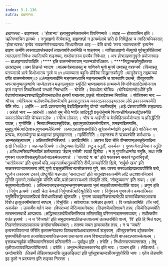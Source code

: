 ```yaml
---
index: 5.1.136
sutra: ब्रह्मणस्त्वः

---
```

_ब्रह्मणस्त्वः_ - ब्राहृणस्त्वः । 'होत्राभ्यः' इत्यनुवृत्तमेकवचनेन विपरिणम्यते । तदाह — होत्रावाचिन इति । ऋत्विग्वाचिन इत्यर्थः । ननुब्राहृणो ने॑त्येवास्तु, ब्राहृणश्छो न इत्यर्थलाभे सति छे निषिद्धेआ च त्वा॑दित्यधिकारात् 'होत्राभ्यश्चः' इत्येव भावकर्मणोस्त्वप्रत्ययः सिध्यतीत्यत आह — वेति वाच्ये 'तस्य भावस्त्वतलौ' इत्यनेन ब्राहृणः कर्मणि त्वस्याऽप्राप्तेस्तदर्थं त्वप्रत्ययविधानमिति न शङ्क्यम् । नापिब्राआहृणो ने॑त्युक्ते पूर्वसूत्रविहितानां त्वतल्छानां निषेधः स्यादित्यपि शङ्क्यम्, शब्दोपात्तस्य छस्यैव निषेधात् । अत्र होत्राग्रहणानुवृत्तेः प्रयोजनमाह — ब्राआहृणपर्यायादिति ।**** इति बालमनोरमायाम् नञ्स्नञोरधिकारः । ****सिद्धान्तकौमुदीतस्या उत्तराद्र्धम् ।अथ तिङन्ते भ्वादयः ।बालमनोरमाअस्तु मः पाणिनये भूयो मुनये तथास्तु वररुचये ।किंचास्तु पतञ्जलये भ्रात्रे विओआराय गुरवे च॥१॥व्याख्याता बहुभिः प्रौढैरेषा सिद्धान्तकौमुदी ।वासुदेवस्तु तद्व्याख्यां वष्टि बालमनोरमाम्॥२॥ॐमङ्गलादीनि मङ्गलमध्यानि मङ्गलान्तानि च शास्त्राणि प्रथन्ते, वीरपुरुषाणि भवन्त्यायुष्मत्पुरुषाणि चाध्येतारश्च मङ्गलयुक्ताः स्यु॑रिति भाष्यप्रमाणकं ग्रन्थमध्ये विघ्नविघातादिप्रयोजनाय कृतं मङ्गलं शिष्यशिक्षायै ग्रन्थतो निबन्धाति —  श्रोत्रेति । वेदाध्येता श्रोत्रियः ।श्रोत्रियंश्छन्दोऽधीते॑ इति वेदपर्यायाच्छन्दश्शब्दाद्द्वितीयान्तादधीत इत्यर्थे घन्प्रत्ययः,प्रकृतेः श्रोत्रादेशस्च निपातितः । श्रोत्रियस्य भावः —  श्रौत्रम् ।श्रोत्रियस्य यलोपश्चे॑यलोपश्चे॑त्यणि इकारादुत्तरस्य यकाराऽकारसङ्घातस्य लोपे इकारस्ययस्येति चे॑ति लोपः । अर्हति — आर्यैः प्रशस्यमानेषु वेदविहितकर्मसु योग्यो भवतीत्यर्हन् ।अर्हः प्रंशसाया॑मिति शतृप्रत्ययः । अर्हतो भावः — आर्हन्ती ।अर्हतो नुम् चे॑ति ष्यञि आदिवृद्धौ प्रकृतेर्नुमामे षित्वान्ङीषिहलस्तद्धितस्ये॑ति यकारलोपेयस्येति चे॑त्यकारलोपः । स्त्रीत्वं लोकात् । श्रौत्रं च आर्हन्ती च वेदविहितकर्मयोग्यता च प्रसिद्धैरिति यावत् । गुण्यैरिति । नित्याऽनित्यवस्तुविवेकः, इहाऽमुत्रार्थफलभोगविरागः, शमदमादिसम्पत्तिः, मुमुक्षुत्वमित्यादिप्रशस्तगुणसम्पन्नैरित्यर्थः ।रूपादाहतप्रंशसयो॑रिति सूत्रेअन्येभ्योऽपि दृस्यते॑ इति वार्तिकेन यप् प्रत्ययः, तद्भाष्येगुण्या ब्राआहृण्या॑ इत्युदाहरणात् । महर्षिभिरिति । महान्तश्च ते ऋषयश्चेति कर्मधारयः ।आन्महत॑इत्यात्वम् । अतितपस्विभिरित्यर्थः । अहर्दिवमिति । अहश्च दिवा चेति वीप्सायाम्अचतुरे॑त्यादिना द्वन्द्वो निपातितः । अहन्यहनीत्यर्थः । तोष्टूय्यमानोऽपीति ।ष्टुञ् स्तुतौ॑, सकर्मकः । गुणवत्त्वेनाऽभिधानं स्तुतिः । अभिधानक्रियानिरूपितं कर्मत्वमादय 'देवान् स्तौती' त्यादौ द्वितीया । न तु गुणाभिधानमेव स्तुतिः, तथा सति गुणस्य धात्वर्थोपसङ्गृहीतत्वेनाऽकर्मकत्वापत्तेः । 'धात्वादेः षः सः' इति षकारस्य सकारे ष्टुत्वनिवृत्तौ, 'धातोरेकाच' इति भृशार्थे यङि,अकृत्सार्वधातुकयो॑रिति दीर्घे,सन्यङो॑रिति द्वित्वे, 'शर्पूर्वाः खय' इति सकारस्याभ्यासगतस्य लोपे,गुणो यङ्लुको॑रित्यभ्यासोकारस्य गुणे, ततः परस्य सस्यआदेशप्रत्यययो॑रिति षत्वे, ष्टुत्वेन तकारस्य टकारे,तोष्टूये॑ति यङन्तात् 'सनाद्यन्ता' इति धातुसंज्ञकात्कर्मणि लटि लटश्शानचिआने मु॑गिति मुमागमे,सार्वधातुके य॑गिति यकि,यङोऽकारस्यअतो लोप॑इति लोपे, 'तोष्टूय्यमान' इति रूपम् । भृशं स्तूयमानोऽपीत्यर्थः । अचिन्त्यजगद्रचनाद्यनन्तगुणसम्पन्नतया भृसं सङ्कीत्र्यमानोऽपीति यावत् । अगुण इति । निर्गुण इत्यर्थः ।साक्षी चेता केवलो निर्गुणश्चे॑त्यादिश्रुतेरिति भावः । निर्गुणस्य गुणवत्त्वेन कथनात्मिका स्तुतिर्विरुद्धेत्यापातप्रिपन्नं विरोधमपिशब्दो द्योतयति । गुणानां व्यावहारिकसत्यत्वेऽपि पारमार्थिकत्वाऽभावान्न विरोध इत्युत्तरमीमांसायां स्पष्टम् । विभुरिति । सर्वव्यापकः परमेआर इत्यर्थः । वि जयतेतरामिति ।जि जये॑, अकर्मकः । उत्कर्षेण वर्तनं जयः ।विपराभ्यां जे॑रित्यात्मनेपदम् ।तिङश्चे॑त्यतिशायने तरप् ।किमेत्तिङव्यये॑ति तरबन्तात्स्वार्थे आम्प्रत्ययः ।तद्धिश्चाऽसर्वविभक्ति॑रित्यत्र तसिलादिषु परिगणनादामन्तमव्ययम् । सर्वोत्कर्षेण वर्तत इत्यर्थः । न च 'विजयते' इति समुदायस्याऽतिङन्तत्वात्कथं ततस्तरबिति वाच्यं, 'वि' इति हि भिन्नं पदम्, तिङन्तोत्तरपदसमासस्य छन्दोमात्रविषयत्वात् । ततश्च जयत इत्यस्मादेव तरप् । न च 'जयते' इत्यस्यविपराभ्यां जे॑रिति कृतात्मनेपदस्य विशब्दसापेक्षत्वादसामर्थ्यं शङ्क्यम् ।वी॑त्युपसर्गस्य द्योतकत्वेन पृथगर्थविहीनतया तत्सापेक्षऽभावात्तिङन्तस्य प्रधानतया तस्य विशब्दाऽपेक्षत्वेऽपि बाधकाऽभावाच्चेत्यलम् । वृत्तकथनपूर्वकं वर्तिष्यमाणनिरूपणं प्रतिजानीते — पूर्वाद्र्ध इति । तत्रेति । निर्धारणसप्तम्यन्तात्त्रल् । तेषु तृतीयाध्यायवर्तिप्रत्ययेष्वित्यर्थः । दशेति । अनुबन्धभेदाल्लकारभेद इति भावः । पञ्चम इति । लेडित्यर्थः । छन्दोमात्रेति ।लिङर्थे ले॑डित्यत्रछन्दसि लुङ्लङ्लिटः॑ इति पूर्वसूत्राच्छन्दसीत्यनुवृत्तेरिति भावः । एतेन लेडपाणि इह कुतो न प्रदश्र्यन्त इति शङ्का निरस्ता । 